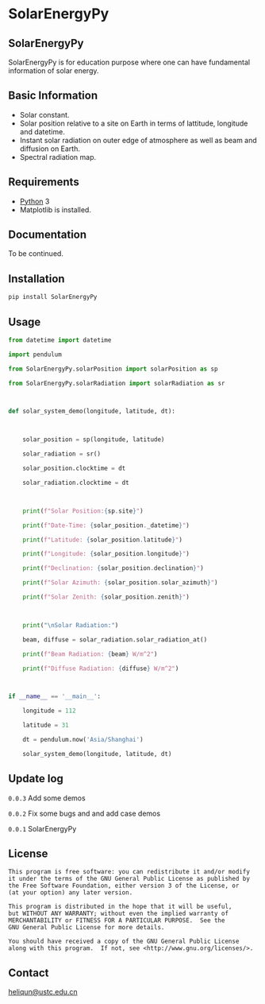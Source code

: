# SolarEnergyPy

## SolarEnergyPy

SolarEnergyPy is for education purpose where one can have fundamental information of solar energy.

## Basic Information
- Solar constant.
- Solar position relative to a site on Earth in terms of lattitude, longitude and datetime.
- Instant solar radiation on outer edge of atmosphere as well as beam and diffusion on Earth.
- Spectral radiation map.


## Requirements

* [Python](http://www.python.org) 3 
* Matplotlib is installed.

## Documentation

To be continued.

## Installation
```bash
pip install SolarEnergyPy
```

## Usage
```Python
from datetime import datetime

import pendulum

from SolarEnergyPy.solarPosition import solarPosition as sp

from SolarEnergyPy.solarRadiation import solarRadiation as sr



def solar_system_demo(longitude, latitude, dt):



    solar_position = sp(longitude, latitude)

    solar_radiation = sr()

    solar_position.clocktime = dt

    solar_radiation.clocktime = dt



    print(f"Solar Position:{sp.site}")

    print(f"Date-Time: {solar_position._datetime}")

    print(f"Latitude: {solar_position.latitude}")

    print(f"Longitude: {solar_position.longitude}")

    print(f"Declination: {solar_position.declination}")

    print(f"Solar Azimuth: {solar_position.solar_azimuth}")

    print(f"Solar Zenith: {solar_position.zenith}")



    print("\nSolar Radiation:")

    beam, diffuse = solar_radiation.solar_radiation_at()

    print(f"Beam Radiation: {beam} W/m^2")

    print(f"Diffuse Radiation: {diffuse} W/m^2")



if __name__ == '__main__':

    longitude = 112

    latitude = 31

    dt = pendulum.now('Asia/Shanghai')

    solar_system_demo(longitude, latitude, dt)
```

## Update log
`0.0.3` Add some demos

`0.0.2` Fix some bugs and and add case demos

`0.0.1` SolarEnergyPy

## License

    This program is free software: you can redistribute it and/or modify
    it under the terms of the GNU General Public License as published by
    the Free Software Foundation, either version 3 of the License, or
    (at your option) any later version.

    This program is distributed in the hope that it will be useful,
    but WITHOUT ANY WARRANTY; without even the implied warranty of
    MERCHANTABILITY or FITNESS FOR A PARTICULAR PURPOSE.  See the
    GNU General Public License for more details.

    You should have received a copy of the GNU General Public License
    along with this program.  If not, see <http://www.gnu.org/licenses/>.

## Contact
heliqun@ustc.edu.cn
